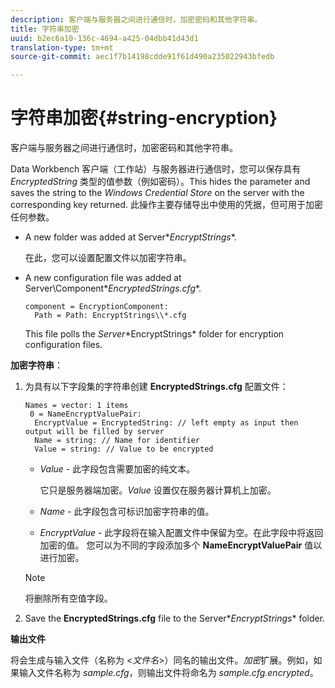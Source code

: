 ```yaml
---
description: 客户端与服务器之间进行通信时，加密密码和其他字符串。
title: 字符串加密
uuid: b2ec6a10-136c-4694-a425-04dbb41d43d1
translation-type: tm+mt
source-git-commit: aec1f7b14198cdde91f61d490a235022943bfedb

---
```



# 字符串加密{#string-encryption}

客户端与服务器之间进行通信时，加密密码和其他字符串。

Data Workbench 客户端（工作站）与服务器进行通信时，您可以保存具有 *EncryptedString* 类型的值参数（例如密码）。This hides the parameter and saves the string to the *Windows Credential Store* on the server with the corresponding key returned. 此操作主要存储导出中使用的凭据，但可用于加密任何参数。

* A new folder was added at Server\**EncryptStrings**.

   在此，您可以设置配置文件以加密字符串。

* A new configuration file was added at Server\Component\**EncryptedStrings.cfg**.

   ```
   component = EncryptionComponent:
     Path = Path: EncryptStrings\\*.cfg
   ```

   This file polls the *Server*\*EncryptStrings* folder for encryption configuration files.

**加密字符串**：

1. 为具有以下字段集的字符串创建 **EncryptedStrings.cfg** 配置文件：

   ```
   Names = vector: 1 items
    0 = NameEncryptValuePair:
     EncryptValue = EncryptedString: // left empty as input then output will be filled by server
     Name = string: // Name for identifier 
     Value = string: // Value to be encrypted
   ```

   * *Value* - 此字段包含需要加密的纯文本。

      它只是服务器端加密。*Value* 设置仅在服务器计算机上加密。

   * *Name* - 此字段包含可标识加密字符串的值。
   * *EncryptValue* - 此字段将在输入配置文件中保留为空。在此字段中将返回加密的值。
   您可以为不同的字段添加多个 **NameEncryptValuePair** 值以进行加密。

   >[!NOTE]
   >
   >将删除所有空值字段。

1. Save the **EncryptedStrings.cfg** file to the Server\**EncryptStrings** folder.

**输出文件**

将会生成与输入文件（名称为 &lt;*文件名*>）同名的输出文件。*加密*&#x200B;扩展。例如，如果输入文件名称为 *sample.cfg*，则输出文件将命名为 *sample.cfg.encrypted*。
